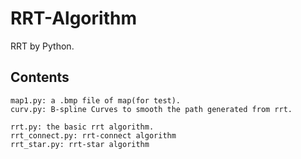 # RRT-Algorithm
RRT by Python.

Contents
--
    map1.py: a .bmp file of map(for test).
    curv.py: B-spline Curves to smooth the path generated from rrt.
      
    rrt.py: the basic rrt algorithm.
    rrt_connect.py: rrt-connect algorithm
    rrt_star.py: rrt-star algorithm
    
